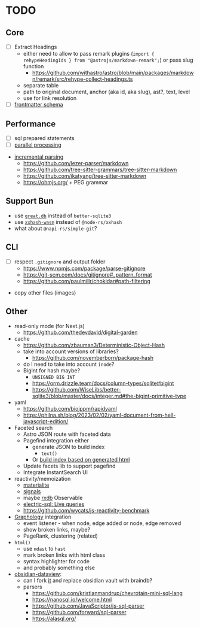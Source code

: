 # TODO

## Core

- [ ] Extract Headings
  - either need to allow to pass remark plugins (`import { rehypeHeadingIds } from "@astrojs/markdown-remark";`) or pass slug function
    - https://github.com/withastro/astro/blob/main/packages/markdown/remark/src/rehype-collect-headings.ts
  - separate table
  - path to original document, anchor (aka id, aka slug), ast?, text, level
  - use for link resolution
- [ ] [frontmatter schema](/notes/schema.md)

## Performance

- [ ] sql prepared statements
- [ ] [parallel processing](./parallel.md)
- [incremental parsing](https://parsing.stereobooster.com/other/incremental-parsers/)
  - https://github.com/lezer-parser/markdown
  - https://github.com/tree-sitter-grammars/tree-sitter-markdown
  - https://github.com/ikatyang/tree-sitter-markdown
  - https://ohmjs.org/ + PEG grammar

## Support Bun

- use [`great.db`](https://www.npmjs.com/package/great.db) instead of `better-sqlite3`
- use [`xxhash-wasm`](https://github.com/jungomi/xxhash-wasm) instead of `@node-rs/xxhash`
- what about `@napi-rs/simple-git`?

## CLI

- [ ] respect `.gitignore` and output folder
  - https://www.npmjs.com/package/parse-gitignore
  - https://git-scm.com/docs/gitignore#_pattern_format
  - https://github.com/paulmillr/chokidar#path-filtering
- copy other files (images)

## Other

- read-only mode (for Next.js)
  - https://github.com/thedevdavid/digital-garden
- cache
  - https://github.com/zbauman3/Deterministic-Object-Hash
  - take into account versions of libraries?
    - https://github.com/novemberborn/package-hash
  - do I need to take into account `inode`?
  - BigInt for hash maybe?
    - `UNSIGNED BIG INT`
    - https://orm.drizzle.team/docs/column-types/sqlite#bigint
    - https://github.com/WiseLibs/better-sqlite3/blob/master/docs/integer.md#the-bigint-primitive-type
- yaml
  - https://github.com/biojppm/rapidyaml
  - https://philna.sh/blog/2023/02/02/yaml-document-from-hell-javascript-edition/
- Faceted search
  - Astro JSON route with faceted data
  - Pagefind integration either
    - generate JSON to build index
      - `text()`
    - Or [build index based on generated html](https://github.com/withastro/starlight/blob/d2822a1127c622e086ad8877a07adad70d8c3aab/packages/starlight/index.ts#L61-L72)
  - Update facets lib to support pagefind
  - Integrate InstantSearch UI
- reactivity/memoization
  - [materialite](https://github.com/vlcn-io/materialite)
  - [signals](https://preactjs.com/guide/v10/signals/)
  - maybe [rxdb](https://rxdb.info) Observable
  - [electric-sql: Live queries](https://electric-sql.com/docs/usage/data-access/queries#live-queries)
  - https://github.com/wycats/js-reactivity-benchmark
- [Graphology](https://graphology.github.io/) integration
  - event listener - when node, edge added or node, edge removed
  - show broken links, maybe?
  - PageRank, clustering (related)
- `html()`
  - use `mdast` to `hast`
  - mark broken links with html class
  - syntax highlighter for code
  - and probably something else
- [obsidian-dataview](https://github.com/blacksmithgu/obsidian-dataview):
  - can I fork [it](https://github.com/blacksmithgu/obsidian-dataview/blob/master/src/index.ts) and replace obsidian vault with braindb?
  - parsers
    - https://github.com/kristianmandrup/chevrotain-mini-sql-lang
    - https://nanosql.io/welcome.html
    - https://github.com/JavaScriptor/js-sql-parser
    - https://github.com/forward/sql-parser
    - https://alasql.org/
